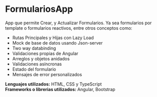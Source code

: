 # FormulariosApp
App que permite Crear, y Actualizar Formularios. Ya sea formularios por template o formularios reactivos, entre otros conceptos como:
* Rutas Principales y Hijas con Lazy Load
* Mock de base de datos usando Json-server
* Two way databinding
* Validaciones propias de Angular
* Arreglos y objetos anidados
* Validaciones asíncronas
* Estado del formulario
* Mensajes de error personalizados


**Lenguajes utilizados:** HTML, CSS y TypeScript  
**Frameworks o librerias utilizados:** Angular, Bootstrap
